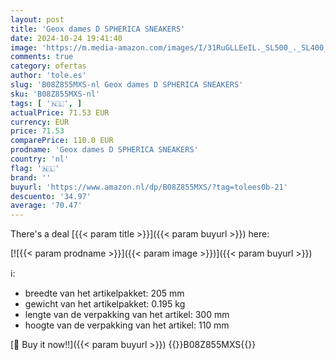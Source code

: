 ```yaml
---
layout: post
title: 'Geox dames D SPHERICA SNEAKERS'
date: 2024-10-24 19:41:40
image: 'https://m.media-amazon.com/images/I/31RuGLLEeIL._SL500_._SL400_.jpg'
comments: true
category: ofertas
author: 'tole.es'
slug: 'B08Z855MXS-nl Geox dames D SPHERICA SNEAKERS'
sku: 'B08Z855MXS-nl'
tags: [ '🇳🇱', ]
actualPrice: 71.53 EUR
currency: EUR
price: 71.53
comparePrice: 110.0 EUR
prodname: 'Geox dames D SPHERICA SNEAKERS'
country: 'nl'
flag: '🇳🇱'
brand: ''
buyurl: 'https://www.amazon.nl/dp/B08Z855MXS/?tag=tolees0b-21'
descuento: '34.97'
average: '70.47'
---
```


There's a deal [{{< param title >}}]({{< param buyurl >}})  here:

[![{{< param prodname >}}]({{< param image >}})]({{< param buyurl >}})

ℹ️:

- breedte van het artikelpakket: 205 mm
- gewicht van het artikelpakket: 0.195 kg
- lengte van de verpakking van het artikel: 300 mm
- hoogte van de verpakking van het artikel: 110 mm

[🛒 Buy it now!!]({{< param buyurl >}})
{{<world>}}B08Z855MXS{{</world>}}

